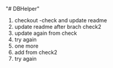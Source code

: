 "# DBHelper"

1. checkout -check and update readme
2. update readme after brach check2
3. update again from check
4. try again
5. one more
2. add from check2
4. try again
